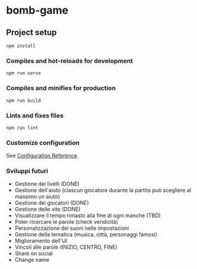 # bomb-game

## Project setup
```
npm install
```

### Compiles and hot-reloads for development
```
npm run serve
```

### Compiles and minifies for production
```
npm run build
```

### Lints and fixes files
```
npm run lint
```

### Customize configuration
See [Configuration Reference](https://cli.vuejs.org/config/).


### Sviluppi futuri
- Gestione dei livelli (DONE)
- Gestione dell'aiuto (ciascun giocatore durante la partita può scegliere al massimo un aiuto)
- Gestione dei giocatori (DONE)
- Gestione delle vite (DONE)
- Visualizzare il tempo rimasto alla fine di ogni manche (TBD)
- Poter ricercare le parole (check veridicità)
- Personalizzazione dei suoni nelle impostazioni
- Gestione della tematica (musica, città, personaggi famosi)
- Miglioramento dell'UI
- Vincoli alle parole (INIZIO, CENTRO, FINE)
- Share on social
- Change name

 
